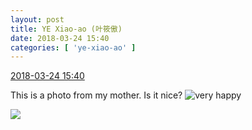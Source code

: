 ```yaml
---
layout: post
title: YE Xiao-ao (叶筱傲)
date: 2018-03-24 15:40
categories: [ 'ye-xiao-ao' ]
---
```


<div class="weibo-info">
  <a href="https://weibo.com/6340485168/G8RsLFbhO">2018-03-24 15:40</a>
</div>

This is a photo from my mother. Is it nice? ![very happy](https://img.t.sinajs.cn/t4/appstyle/expression/ext/normal/58/mb_org.gif)

<!-- more -->

<a href="//wx4.sinaimg.cn/mw690/006V61POgy1fpny6at5koj30zk0qodkh.jpg">
  <img class="weibo-pic-preview-h" src="//wx4.sinaimg.cn/orj360/006V61POgy1fpny6at5koj30zk0qodkh.jpg" />
</a>
